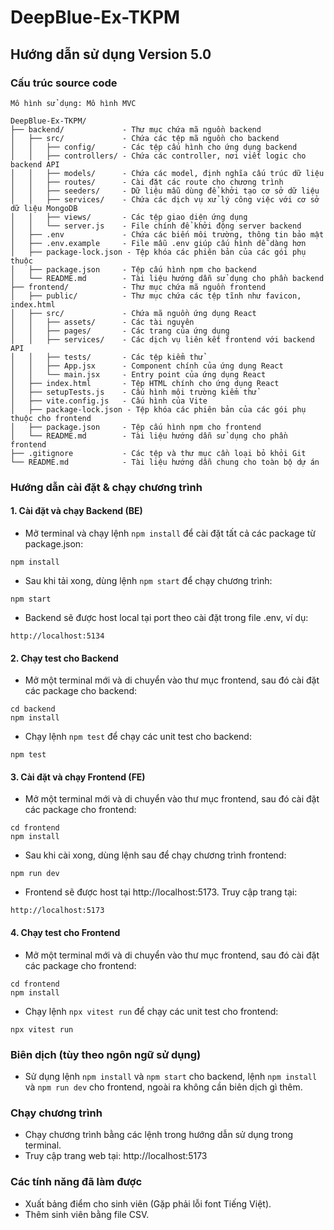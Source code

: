 # DeepBlue-Ex-TKPM
## Hướng dẫn sử dụng **Version 5.0**
### Cấu trúc source code
```
Mô hình sử dụng: Mô hình MVC

DeepBlue-Ex-TKPM/
├── backend/             - Thư mục chứa mã nguồn backend
│   ├── src/             - Chứa các tệp mã nguồn cho backend
│   │   ├── config/      - Các tệp cấu hình cho ứng dụng backend
│   │   ├── controllers/ - Chứa các controller, nơi viết logic cho backend API
│   │   ├── models/      - Chứa các model, định nghĩa cấu trúc dữ liệu
│   │   ├── routes/      - Cài đặt các route cho chương trình
│   │   ├── seeders/     - Dữ liệu mẫu dùng để khởi tạo cơ sở dữ liệu
│   │   ├── services/    - Chứa các dịch vụ xử lý công việc với cơ sở dữ liệu MongoDB
│   │   ├── views/       - Các tệp giao diện ứng dụng
│   │   └── server.js    - File chính để khởi động server backend
│   ├── .env             - Chứa các biến môi trường, thông tin bảo mật
│   ├── .env.example     - File mẫu .env giúp cấu hình dễ dàng hơn
│   ├── package-lock.json - Tệp khóa các phiên bản của các gói phụ thuộc
│   ├── package.json     - Tệp cấu hình npm cho backend
│   └── README.md        - Tài liệu hướng dẫn sử dụng cho phần backend
├── frontend/            - Thư mục chứa mã nguồn frontend
│   ├── public/          - Thư mục chứa các tệp tĩnh như favicon, index.html
│   ├── src/             - Chứa mã nguồn ứng dụng React
│   │   ├── assets/      - Các tài nguyên
│   │   ├── pages/       - Các trang của ứng dụng
│   │   ├── services/    - Các dịch vụ liên kết frontend với backend API
│   │   ├── tests/       - Các tệp kiểm thử
│   │   ├── App.jsx      - Component chính của ứng dụng React
│   │   └── main.jsx     - Entry point của ứng dụng React
│   ├── index.html       - Tệp HTML chính cho ứng dụng React
│   ├── setupTests.js    - Cấu hình môi trường kiểm thử
│   ├── vite.config.js   - Cấu hình của Vite
│   ├── package-lock.json - Tệp khóa các phiên bản của các gói phụ thuộc cho frontend
│   ├── package.json     - Tệp cấu hình npm cho frontend
│   └── README.md        - Tài liệu hướng dẫn sử dụng cho phần frontend
├── .gitignore           - Các tệp và thư mục cần loại bỏ khỏi Git
└── README.md            - Tài liệu hướng dẫn chung cho toàn bộ dự án
```

### Hướng dẫn cài đặt & chạy chương trình
#### 1. Cài đặt và chạy Backend (BE)
- Mở terminal và chạy lệnh `npm install` để cài đặt tất cả các package từ package.json:
```
npm install
```
- Sau khi tải xong, dùng lệnh `npm start` để chạy chương trình:
```
npm start
```
- Backend sẽ được host local tại port theo cài đặt trong file .env, ví dụ:
```
http://localhost:5134
```
#### 2. Chạy test cho Backend
- Mở một terminal mới và di chuyển vào thư mục frontend, sau đó cài đặt các package cho backend:
```
cd backend
npm install
```
- Chạy lệnh `npm test` để chạy các unit test cho backend:
```
npm test
```


#### 3. Cài đặt và chạy Frontend (FE)
- Mở một terminal mới và di chuyển vào thư mục frontend, sau đó cài đặt các package cho frontend:
```
cd frontend
npm install
```
- Sau khi cài xong, dùng lệnh sau để chạy chương trình frontend:
```
npm run dev
```
- Frontend sẽ được host tại http://localhost:5173. Truy cập trang tại:
```
http://localhost:5173
```
#### 4. Chạy test cho Frontend
- Mở một terminal mới và di chuyển vào thư mục frontend, sau đó cài đặt các package cho frontend:
```
cd frontend
npm install
```
- Chạy lệnh `npx vitest run` để chạy các unit test cho frontend:
```
npx vitest run
```

### Biên dịch (tùy theo ngôn ngữ sử dụng)
- Sử dụng lệnh `npm install` và `npm start` cho backend, lệnh `npm install` và `npm run dev` cho frontend, ngoài ra không cần biên dịch gì thêm.

### Chạy chương trình
- Chạy chương trình bằng các lệnh trong hướng dẫn sử dụng trong terminal.
- Truy cập trang web tại: http://localhost:5173

### Các tính năng đã làm được
- Xuất bảng điểm cho sinh viên (Gặp phải lỗi font Tiếng Việt).
- Thêm sinh viên bằng file CSV.
